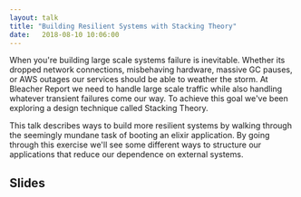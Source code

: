 ```yaml
---
layout: talk
title: "Building Resilient Systems with Stacking Theory"
date:   2018-08-10 10:06:00
---
```


When you're building large scale systems failure is inevitable. Whether its dropped network connections, misbehaving hardware, massive GC pauses, or AWS outages our services should be able to weather the storm. At Bleacher Report we need to handle large scale traffic while also handling whatever transient failures come our way. To achieve this goal we've been exploring a design technique called Stacking Theory.

This talk describes ways to build more resilient systems by walking through the seemingly mundane task of booting an elixir application. By going through this exercise we'll see some different ways to structure our applications that reduce our dependence on external systems.

## Slides
<script async class="speakerdeck-embed" data-id="ee1735a8f9bd42ff8d4938975c9827dc" data-ratio="1.77777777777778" src="//speakerdeck.com/assets/embed.js"></script>
